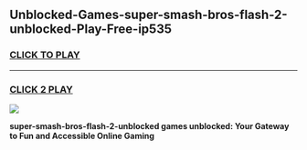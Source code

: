 
## Unblocked-Games-super-smash-bros-flash-2-unblocked-Play-Free-ip535
<h3>
<a href="https://premium76.site?title=super-smash-bros-flash-2-unblocked&ref=23A">CLICK TO PLAY</a></h3>
<hr>

<h3>
<a href="https://premium76.site?title=super-smash-bros-flash-2-unblocked&ref=23A">CLICK 2 PLAY</a>
  
</h3>

<a href="https://premium76.site?title=super-smash-bros-flash-2-unblocked&ref=23A"><img src="https://clearcache.store/games.png"></a>


**super-smash-bros-flash-2-unblocked games unblocked: Your Gateway to Fun and Accessible Online Gaming**

